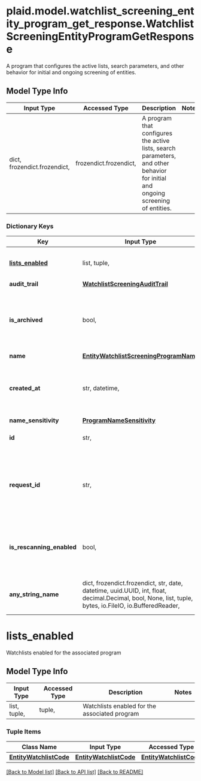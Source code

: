 # plaid.model.watchlist_screening_entity_program_get_response.WatchlistScreeningEntityProgramGetResponse

A program that configures the active lists, search parameters, and other behavior for initial and ongoing screening of entities.

## Model Type Info
Input Type | Accessed Type | Description | Notes
------------ | ------------- | ------------- | -------------
dict, frozendict.frozendict,  | frozendict.frozendict,  | A program that configures the active lists, search parameters, and other behavior for initial and ongoing screening of entities. | 

### Dictionary Keys
Key | Input Type | Accessed Type | Description | Notes
------------ | ------------- | ------------- | ------------- | -------------
**[lists_enabled](#lists_enabled)** | list, tuple,  | tuple,  | Watchlists enabled for the associated program | 
**audit_trail** | [**WatchlistScreeningAuditTrail**](WatchlistScreeningAuditTrail.md) | [**WatchlistScreeningAuditTrail**](WatchlistScreeningAuditTrail.md) |  | 
**is_archived** | bool,  | BoolClass,  | Archived programs are read-only and cannot screen new customers nor participate in ongoing monitoring. | 
**name** | [**EntityWatchlistScreeningProgramName**](EntityWatchlistScreeningProgramName.md) | [**EntityWatchlistScreeningProgramName**](EntityWatchlistScreeningProgramName.md) |  | 
**created_at** | str, datetime,  | str,  | An ISO8601 formatted timestamp. | value must conform to RFC-3339 date-time
**name_sensitivity** | [**ProgramNameSensitivity**](ProgramNameSensitivity.md) | [**ProgramNameSensitivity**](ProgramNameSensitivity.md) |  | 
**id** | str,  | str,  | ID of the associated entity program. | 
**request_id** | str,  | str,  | A unique identifier for the request, which can be used for troubleshooting. This identifier, like all Plaid identifiers, is case sensitive. | 
**is_rescanning_enabled** | bool,  | BoolClass,  | Indicator specifying whether the program is enabled and will perform daily rescans. | 
**any_string_name** | dict, frozendict.frozendict, str, date, datetime, uuid.UUID, int, float, decimal.Decimal, bool, None, list, tuple, bytes, io.FileIO, io.BufferedReader,  | frozendict.frozendict, str, decimal.Decimal, BoolClass, NoneClass, tuple, bytes, FileIO | any string name can be used but the value must be the correct type | [optional]

# lists_enabled

Watchlists enabled for the associated program

## Model Type Info
Input Type | Accessed Type | Description | Notes
------------ | ------------- | ------------- | -------------
list, tuple,  | tuple,  | Watchlists enabled for the associated program | 

### Tuple Items
Class Name | Input Type | Accessed Type | Description | Notes
------------- | ------------- | ------------- | ------------- | -------------
[**EntityWatchlistCode**](EntityWatchlistCode.md) | [**EntityWatchlistCode**](EntityWatchlistCode.md) | [**EntityWatchlistCode**](EntityWatchlistCode.md) |  | 

[[Back to Model list]](../../README.md#documentation-for-models) [[Back to API list]](../../README.md#documentation-for-api-endpoints) [[Back to README]](../../README.md)

